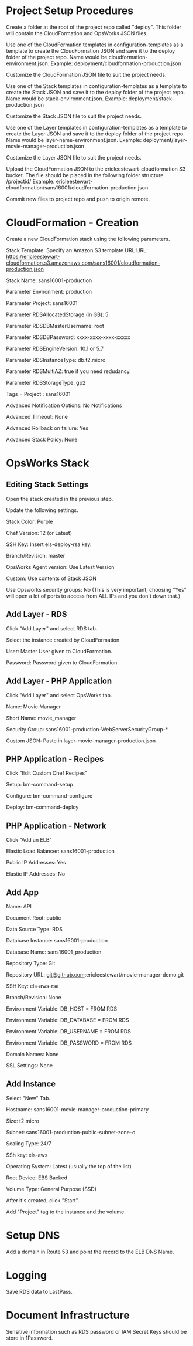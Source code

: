 Project Setup Procedures
========================

Create a folder at the root of the project repo called "deploy". This folder will
contain the CloudFormation and OpsWorks JSON files.

Use one of the CloudFormation templates in configuration-templates as a template
to create the CloudFormation JSON and save it to the deploy folder of the
project repo. Name would be cloudformation-environment.json.
Example: deployment/cloudformation-production.json

Customize the CloudFormation JSON file to suit the project needs.

Use one of the Stack templates in configuration-templates as a template
to create the Stack JSON and save it to the deploy folder of the project repo.
Name would be stack-environment.json.
Example: deployment/stack-production.json

Customize the Stack JSON file to suit the project needs.

Use one of the Layer templates in configuration-templates as a template
to create the Layer JSON and save it to the deploy folder of the project repo.
Name would be layer-name-environment.json.
Example: deployment/layer-movie-manager-production.json

Customize the Layer JSON file to suit the project needs.

Upload the CloudFormation JSON to the ericleestewart-cloudformation S3 bucket. The file should be
placed in the following folder structure. /projectid/
Example: ericleestewart-cloudformation/sans16001/cloudformation-production.json

Commit new files to project repo and push to origin remote.


CloudFormation - Creation
=========================

Create a new CloudFormation stack using the following parameters.

Stack Template: Specify an Amazon S3 template URL
URL: https://ericleestewart-cloudformation.s3.amazonaws.com/sans16001/cloudformation-production.json

Stack Name: sans16001-production

Parameter Environment: production

Parameter Project: sans16001

Parameter RDSAllocatedStorage (in GB): 5

Parameter RDSDBMasterUsername: root

Parameter RDSDBPassword: xxxx-xxxx-xxxx-xxxxx

Parameter RDSEngineVersion: 10.1 or 5.7

Parameter RDSInstanceType: db.t2.micro

Parameter RDSMultiAZ: true if you need redudancy.

Parameter RDSStorageType: gp2

Tags = Project : sans16001

Advanced Notification Options: No Notifications

Advanced Timeout: None

Advanced Rollback on failure: Yes

Advanced Stack Policy: None


OpsWorks Stack
==============

Editing Stack Settings
----------------------

Open the stack created in the previous step.

Update the following settings.

Stack Color: Purple

Chef Version: 12 (or Latest)

SSH Key: Insert els-deploy-rsa key.

Branch/Revision: master

OpsWorks Agent version: Use Latest Version

Custom: Use contents of Stack JSON

Use Opsworks security groups: No
(This is very important, choosing "Yes" will open a lot of ports to
access from ALL IPs and you don't down that.)


Add Layer - RDS
---------------

Click "Add Layer" and select RDS tab.

Select the instance created by CloudFormation.

User: Master User given to CloudFormation.

Password: Password given to CloudFormation.


Add Layer - PHP Application
---------------------------

Click "Add Layer" and select OpsWorks tab.

Name: Movie Manager

Short Name: movie_manager

Security Group: sans16001-production-WebServerSecurityGroup-*

Custom JSON: Paste in layer-movie-manager-production.json


PHP Application - Recipes
-------------------------

Click "Edit Custom Chef Recipes"

Setup: bm-command-setup

Configure: bm-command-configure

Deploy: bm-command-deploy


PHP Application - Network
-------------------------

Click "Add an ELB"

Elastic Load Balancer: sans16001-production

Public IP Addresses: Yes

Elastic IP Addresses: No



Add App
-------

Name: API

Document Root: public

Data Source Type: RDS

Database Instance: sans16001-production

Database Name: sans16001_production

Repository Type: Git

Repository URL: git@github.com:ericleestewart/movie-manager-demo.git

SSH Key: els-aws-rsa

Branch/Revision: None

Environment Variable: DB_HOST = FROM RDS

Environment Variable: DB_DATABASE = FROM RDS

Environment Variable: DB_USERNAME = FROM RDS

Environment Variable: DB_PASSWORD = FROM RDS

Domain Names: None

SSL Settings: None



Add Instance
------------

Select "New" Tab.

Hostname: sans16001-movie-manager-production-primary

Size: t2.micro

Subnet: sans16001-production-public-subnet-zone-c

Scaling Type: 24/7

SSh key: els-aws

Operating System: Latest (usually the top of the list)

Root Device: EBS Backed

Volume Type: General Purpose (SSD)

After it's created, click "Start".

Add "Project" tag to the instance and the volume.


Setup DNS
=========

Add a domain in Route 53 and point the record to the ELB DNS Name.


Logging
=======

Save RDS data to LastPass.

Document Infrastructure
=======================

Sensitive information such as RDS password or IAM Secret Keys should be store in
1Password.

